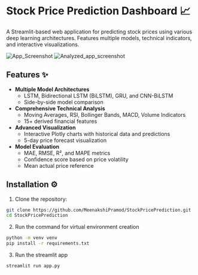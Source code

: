 ﻿# Stock Price Prediction Dashboard 📈

A Streamlit-based web application for predicting stock prices using various deep learning architectures. Features multiple models, technical indicators, and interactive visualizations.

![App_Screenshot](https://github.com/user-attachments/assets/4fd71829-9f33-4081-a4e8-6cdefa4b968a)
![Analyzed_app_screenshot](https://github.com/user-attachments/assets/85f11953-4ae0-4fbd-9bf3-f2f1e4af6d7c)

## Features ✨

- **Multiple Model Architectures**
  - LSTM, Bidirectional LSTM (BiLSTM), GRU, and CNN-BiLSTM
  - Side-by-side model comparison
- **Comprehensive Technical Analysis**
  - Moving Averages, RSI, Bollinger Bands, MACD, Volume Indicators
  - 15+ derived financial features
- **Advanced Visualization**
  - Interactive Plotly charts with historical data and predictions
  - 5-day price forecast visualization
- **Model Evaluation**
  - MAE, RMSE, R², and MAPE metrics
  - Confidence score based on price volatility
  - Mean actual price reference

## Installation ⚙️

1. Clone the repository:
```bash
git clone https://github.com/MeenakshiPramod/StockPricePrediction.git
cd StockPricePrediction
```

2. Run the command for virtual environment creation
```bash
python -m venv venv
pip install -r requirements.txt
```

3. Run the streamlit app
```bash
streamlit run app.py
```

